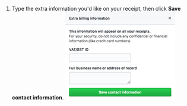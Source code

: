 1. Type the extra information you'd like on your receipt, then click **Save contact information**.
 ![Contact info field](/assets/images/help/settings/Billing-extra-info-field.png)

